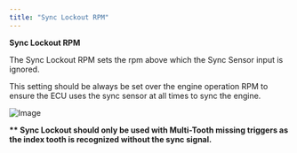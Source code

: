 ```yaml
---
title: "Sync Lockout RPM"
---
```


**Sync Lockout RPM**


The Sync Lockout RPM sets the rpm above which the Sync Sensor input is ignored.&nbsp;

This setting should be always be set over the engine operation RPM to ensure the ECU uses the sync sensor at all times to sync the engine.


![Image](</lib/AA main14.jpg>)


**\*\* Sync Lockout should only be used with Multi-Tooth missing triggers as the index tooth is recognized without the sync signal.**






